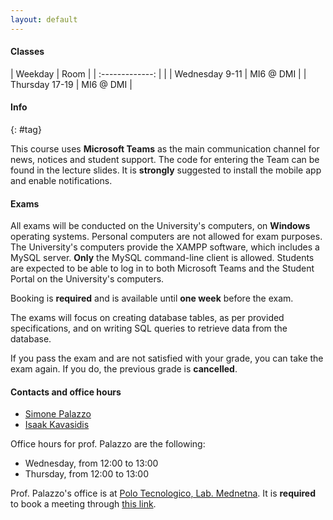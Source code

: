 ```yaml
---
layout: default
---
```


#### Classes

| Weekday          | Room |
| :-------------: |      |
| Wednesday 9-11   |  MI6 @ DMI  |
| Thursday 17-19   |  MI6 @ DMI  |

#### Info
{: #tag}

This course uses **Microsoft Teams** as the main communication channel for news, notices and student support. The code for entering the Team can be found in the lecture slides. It is **strongly** suggested to install the mobile app and enable notifications.

#### Exams

All exams will be conducted on the University's computers, on **Windows** operating systems. Personal computers are not allowed for exam purposes. The University's computers provide the XAMPP software, which includes a MySQL server. **Only** the MySQL command-line client is allowed. Students are expected to be able to log in to both Microsoft Teams and the Student Portal on the University's computers.

Booking is **required** and is available until **one week** before the exam.
  
The exams will focus on creating database tables, as per provided specifications, and on writing SQL queries to retrieve data from the database.

If you pass the exam and are not satisfied with your grade, you can take the exam again. If you do, the previous grade is **cancelled**.

#### Contacts and office hours

- [Simone Palazzo](mailto:simone.palazzo@unict.it)
- [Isaak Kavasidis](mailto:isaak.kavasidis@unict.it)

Office hours for prof. Palazzo are the following:
- Wednesday, from 12:00 to 13:00
- Thursday, from 12:00 to 13:00

Prof. Palazzo's office is at [Polo Tecnologico, Lab. Mednetna](https://maps.app.goo.gl/nS1dgQRW7JpBQemZ7). It is **required** to book a meeting through [this link](https://usemotion.com/meet/simone-palazzo/ricevimento-studenti?d=30).
